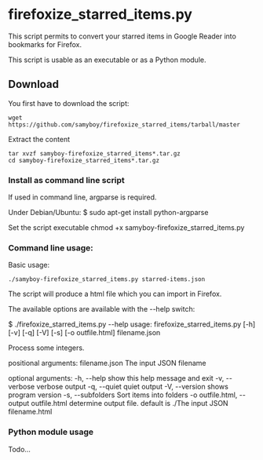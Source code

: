 # firefoxize_starred_items.py

This script permits to convert your starred items in Google Reader into bookmarks for Firefox.

This script is usable as an executable or as a Python module.

## Download

You first have to download the script:

    wget https://github.com/samyboy/firefoxize_starred_items/tarball/master

Extract the content

    tar xvzf samyboy-firefoxize_starred_items*.tar.gz
    cd samyboy-firefoxize_starred_items*.tar.gz

### Install as command line script

If used in command line, argparse is required.

Under Debian/Ubuntu:
    $ sudo apt-get install python-argparse

Set the script executable
    chmod +x samyboy-firefoxize_starred_items.py

### Command line usage:

Basic usage:

    ./samyboy-firefoxize_starred_items.py starred-items.json
The script will produce a html file which you can import in Firefox.

The available options are available with the --help switch:

$ ./firefoxize_starred_items.py --help
usage: firefoxize_starred_items.py [-h] [-v] [-q] [-V] [-s] [-o outfile.html]
                                   filename.json

Process some integers.

positional arguments:
  filename.json         The input JSON filename

optional arguments:
  -h, --help            show this help message and exit
  -v, --verbose         verbose output
  -q, --quiet           quiet output
  -V, --version         shows program version
  -s, --subfolders      Sort items into folders
  -o outfile.html, --output outfile.html
                        determine output file. default is ./The input JSON
                        filename.html


### Python module usage

Todo...
